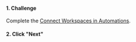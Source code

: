 <head><base target="_blank"> </head>

#### 1. Challenge

Complete the [Connect Workspaces in Automations](https://safe.my.trailhead.com/content/safe/modules/connect-automations-with-job-orchestration/connect-workspaces-in-automations?trail_id=fme-server-authoring#challenge).

#### 2. Click "Next"
